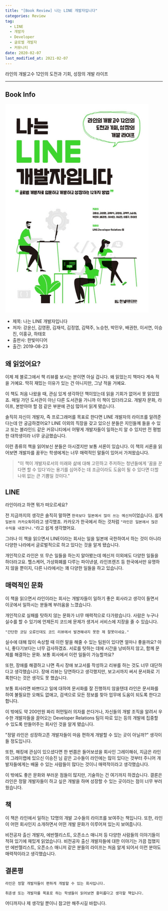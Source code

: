 ```yaml
---  
title: "[Book Review] 나는 LINE 개발자입니다"  
categories: Review  
tag:
  - LINE
  - 개발자
  - Developer
  - 글로벌 개발자
  - 커뮤니티
date: 2020-02-07
last_modified_at: 2021-02-07
---  
```


라인의 개발고수 12인의 도전과 기회, 성장의 개발 라이프

---

## Book Info

[![책](/assets/images/review/LINE-developer.jpg)](http://www.kyobobook.co.kr/product/detailViewKor.laf?ejkGb=KOR&mallGb=KOR&barcode=9791162242162&orderClick=LEa&Kc=)

- 제목: 나는 LINE 개발자입니다
- 저자: 강윤신, 김영환, 김재석, 김정엽, 김택주, 노승헌, 박민우, 배권한, 이서연, 이승진, 이홍규, 하태호
- 출판사: 한빛미디어
- 출간: 2019-08-23

## 왜 읽었어요?

이제 제 블로그에서 책 리뷰를 보시는 분이면 아실 겁니다. 왜 읽었는지 책마다 계속 적을 거예요. 딱히 재밌는 이유가 있는 건 아니지만, 그냥 적을 거예요.

이 책도 처음 나왔을 때, 관심 있게 생각하던 책이었는데 읽을 기회가 없어서 못 읽었었죠. 매일 가던 도서관이 아닌 다른 도서관을 가니까 이 책이 있더라고요. 개발자 문화, 라이프, 본받아야 할 점 같은 부분에 관심 많아서 읽게 됐습니다. 

솔직히 자신이 개발자, 즉 프로그래머를 목표로 한다면 LINE 개발자의 라이프를 알려준다는데 안 궁금하겠어요? LINE 이외의 직장을 갖고 있으신 분들은 지인들께 들을 수 있고 또는 블라인드 같은 커뮤니티에서 어떻게 개발자들이 일하는지 알 수 있지만 전 평범한 대학생이라 너무 궁금했습니다.

이런 종류의 책을 읽어보신 분들은 아시겠지만 보통 서론이 있습니다. 이 책의 서론을 읽어보면 개발자를 꿈꾸는 학생에게는 너무 매력적인 말들이 있어서 가져왔습니다.

> "이 책이 개발자로서의 미래와 삶에 대해 고민하고 주저하는 청년들에게 '꿈을 꾼다면 할 수 있다'라는 용기를 심어주는 데 조금이라도 도움이 될 수 있다면 더할 나위 없는 큰 기쁨일 것이다."

## LINE

라인이라고 하면 뭐가 떠오르세요?

전 지금까지의 생각은 솔직히 말하면 `한국보다 일본에서 많이 쓰는 메신저`이었습니다. 쉽게 `일본의 카카오톡`이라고 생각했죠. 카카오가 한국에서 하는 것처럼 `"라인은 일본에서 많은 수익을 내겠구나."`라고 쉽게 생각했어요.

그러나 이 책을 읽으면서 LINE이라는 회사는 일을 일본에 국한하여서 하는 것이 아니라 다양한 나라에서 글로벌적으로 하고 있다는 것을 알게 됐습니다.

개인적으로 라인은 또 무슨 일들을 하는지 알아봤는데 메신저 이외에도 다양한 일들을 하더라고요. 헬스케어, 가상화폐를 다루는 파이낸셜, 라인프렌즈 등 한국에서만 유명하지 않을 뿐이지, 다른 나라에서는 꽤 다양한 일들을 하고 있습니다.

## 매력적인 문화

이 책을 읽으면서 라인이라는 회사는 개발자들이 일하기 좋은 회사라고 생각이 들면서 이곳에서 일하시는 분들께 부러움을 느꼈습니다.

개인적으로 실패를 탓하지 않는 문화가 너무 매력적으로 다가왔습니다. 사람은 누구나 실수를 할 수 있기에 언제든지 코드에 문제가 생겨서 서비스에 지장을 줄 수 있습니다.

`"간단한 코딩 오류인데도 코드 리뷰에서 발견해내지 못한 제 잘못이네요."`

실수에 대해 많이 속상할 때 이런 말을 해줄 수 있는 팀원이 있다면 얼마나 좋을까요? 아니, 좋다기보다는 너무 감사하겠죠. 서로를 탓하는 데에 시간을 낭비하지 않고, 함께 문제를 해결하는 문화. 보통 회사에서 이런 일들이 가능할까요? 

또한, 장애를 해결하고 나면 즉시 장애 보고서를 작성하고 리뷰를 하는 것도 너무 대단하다고 생각했습니다. 장애 리뷰는 당연하다고 생각했지만, 보고서까지 써서 문서화로 기록한다는 것은 생각도 못 했습니다. 

보통 회사라면 바쁘다고 일에 대하여 문서화를 잘 진행하지 않을텐데 라인은 문서화를 하여 불필요한 오해도 없애고, 검색으로 모든 정보를 찾아 업무에 도움이 되도록 한다고 합니다.

이 밖에도 약 200만원 짜리 허먼밀러 의자를 쓴다거나, 자신들의 개발 조직을 알려서 우수한 개발자들을 끌어오는 Developer Relations 팀이 따로 있는 등의 개발에 집중할 수 있도록 만들어주는 회사인 것을 알게 됐습니다.

"정말 라인은 성장하고픈 개발자들이 마음 편하게 개발할 수 있는 곳이 아닐까?" 생각이 들 정도입니다.

또한, 해킹에 관심이 있으셨다면 한 번쯤은 들어보셨을 회사인 그레이해쉬, 지금은 라인의 그레이랩에 있으신 이승진 님 같은 고수들이 라인에는 많이 있다는 것부터 주니어 개발자들에게는 배울 수 있는 사람들이 많다는 것이니 매력적이라고 생각했습니다.

이 밖에도 좋은 문화와 부러운 점들이 많지만, 기술하는 건 여기까지 하겠습니다. 결론은 라인은 정말 개발자들이 하고 싶은 개발을 하며 성장할 수 있는 곳이라는 점이 너무 부러웠습니다.

## 책

이 책은 라인에서 일하는 12명의 개발 고수들의 라이프를 보여주는 책입니다. 또한, 라인이 어떤 회사인지 소개하면서 어떤 개발 문화가 이루어져 있는지 보여줍니다.

비전공자 출신 개발자, 에반젤리스트, 오픈소스 매니저 등 다양한 사람들의 이야기들이 적혀 있기에 재밌게 읽었습니다. 비전공자 출신 개발자들에 대한 이야기는 가끔 접했지만 에반젤리스트, 오픈소스 매니저 같은 분들의 라이프는 처음 알게 되어서 이런 분야도 매력적이라고 생각했습니다.

## 결론평

`라인은 정말 개발자들이 편하게 개발할 수 있는 회사입니다.`

`취준생 또는 개발자를 목표로 하는 학생들이 읽어보면 흥미롭다고 생각할 책입니다.`

어디까지나 제 생각일 뿐이니 참고만 해주시길 바랍니다.